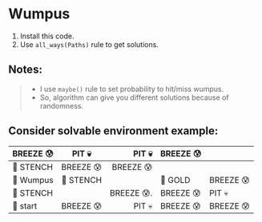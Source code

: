 # Wumpus
1) Install this code.
2) Use `all_ways(Paths)` rule to get solutions.

## Notes:
> - I use `maybe()` rule to set probability to hit/miss wumpus.
> - So, algorithm can give you different solutions because of randomness.

## Consider solvable environment example:

| BREEZE   😰  	|    PIT 💀   	|  PIT    💀   	| BREEZE   😰 	|            	|
|-------------	|:----------:	|------------:	|------------	|------------	|
|   🤮 STENCH  	|  BREEZE 😰  	|  BREEZE 😰   	|            	|            	|
|   👻 Wumpus  	|  🤮 STENCH  	|             	|   👑  GOLD  	| BREEZE   😰 	|
|   🤮  STENCH 	|            	| BREEZE  😰.  	| BREEZE   😰 	|   PIT   💀  	|
|  🕺 start    	| BREEZE   😰 	|   PIT   💀   	| BREEZE   😰 	| BREEZE   😰 	|